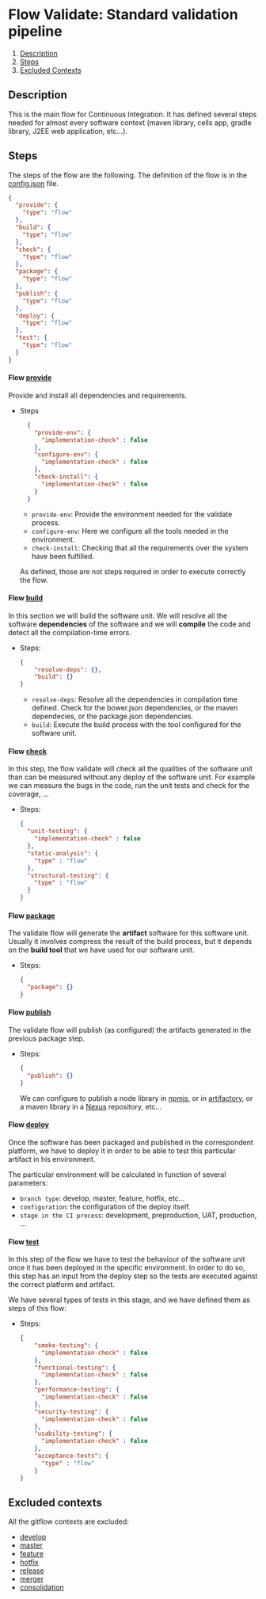 # Flow Validate: Standard validation pipeline

1. [Description](#description)
1. [Steps](#steps)
1. [Excluded Contexts](#excluded-contexts)

## <a name="description"></a>Description

This is the main flow for Continuous Integration. 
It has defined several steps needed for almost every software
context (maven library, cells app, gradle library, J2EE web application, etc...).

## <a name="steps"></a>Steps

The steps of the flow are the following. 
The definition of the flow is in the [config.json][8] file.

```json
{
  "provide": {
    "type": "flow"
  },
  "build": {
    "type": "flow"
  },
  "check": {
    "type": "flow"
  }, 
  "package": {
    "type": "flow"
  },
  "publish": {
    "type": "flow"
  },
  "deploy": {
    "type": "flow"
  },
  "test": {
    "type": "flow"
  }
}
```

#### Flow [provide][a]

Provide and install all dependencies and requirements.

* Steps

    ```json
      {
        "provide-env": {
          "implementation-check" : false
        },
        "configure-env": {
          "implementation-check" : false
        },
        "check-install": {
          "implementation-check" : false
        }
      }
    ```

    * `provide-env`: Provide the environment needed for the validate process.
    * `configure-env`: Here we configure all the tools needed in the environment.
    * `check-install`: Checking that all the requirements over the system have been fulfilled.
    
    As defined, those are not steps required in order to execute correctly the flow.

#### Flow [build][b]

In this section we will build the software unit.
We will resolve all the software **dependencies** of the 
software and we will **compile** the code and detect all the 
compilation-time errors.

* Steps:

    ```json
    {
        "resolve-deps": {},
        "build": {}
    }
    ```
    
    * `resolve-deps`: Resolve all the dependencies in compilation time defined. Check for the bower.json dependencies, or the maven dependecies, or the package.json dependencies.
    * `build`: Execute the build process with the tool configured for the software unit.

#### Flow [check][c]

In this step, the flow validate will check all the qualities of the software unit than can be measured without any deploy of the software unit.
For example we can measure the bugs in the code, run the unit tests and check for the coverage, ...

* Steps:

    ```json
    {    
      "unit-testing": {
        "implementation-check" : false
      },
      "static-analysis": {
        "type" : "flow"
      },
      "structural-testing": {
        "type" : "flow"
      }
    }


#### Flow [package][d]

The validate flow will generate the **artifact** software for this software unit. Usually it involves compress the result of the build process, but it depends on the **build tool** that we have used for our software unit.

* Steps:

    ```json
    {
      "package": {}
    }
    ```
    

#### Flow [publish][e]

The validate flow will publish (as configured) the artifacts generated in the previous package step.

* Steps:

    ```json
    {
      "publish": {}
    }
    ```
    
    We can configure to publish a node library in [npmjs][9], or in [artifactory][10], or a maven library in a [Nexus][11] repository, etc...


#### Flow [deploy][f]

Once the software has been packaged and published in the correspondent platform, we have to deploy it in order to be able to test this particular artifact in his environment.

The particular environment will be calculated in function of several parameters:

* `branch type`: develop, master, feature, hotfix, etc...
* `configuration`: the configuration of the deploy itself.
* `stage in the CI process`: development, preproduction, UAT, production, ...

#### Flow [test][g]

In this step of the flow we have to test the behaviour of the software unit once it has been deployed in the specific environment.
In order to do so, this step has an input from the deploy step so the tests
are executed against the correct platform and artifact.

We have several types of tests in this stage, and we have defined them as steps of this flow:

* Steps:

    ```json
    {
        "smoke-testing": {
          "implementation-check" : false
        },
        "functional-testing": {
          "implementation-check" : false
        },
        "performance-testing": {
          "implementation-check" : false
        },
        "security-testing": {
          "implementation-check" : false
        },
        "usability-testing": {
          "implementation-check" : false
        },
        "acceptance-tests": {
          "type" : "flow"
        }
    }


## <a name="excluded-contexts"></a>Excluded contexts

All the gitflow contexts are excluded:

* [develop][1]
* [master][2]
* [feature][3]
* [hotfix][4]
* [release][5]
* [merger][6]
* [consolidation][7]

[1]: https://github.com/cellsjs/pisco-gitflow-contexts/blob/master/contexts/develop/index.js
[2]: https://github.com/cellsjs/pisco-gitflow-contexts/blob/master/contexts/master/index.js
[3]: https://github.com/cellsjs/pisco-gitflow-contexts/blob/master/contexts/feature/index.js
[4]: https://github.com/cellsjs/pisco-gitflow-contexts/blob/master/contexts/hotfix/index.js
[5]: https://github.com/cellsjs/pisco-gitflow-contexts/blob/master/contexts/release/index.js
[6]: https://github.com/cellsjs/pisco-gitflow-contexts/blob/master/contexts/merger/index.js
[7]: https://github.com/cellsjs/pisco-gitflow-contexts/blob/master/contexts/consolidation/index.js
[8]: ./config.json
[9]: https://www.npmjs.com/
[10]: https://www.jfrog.com/open-source/
[11]: https://www.sonatype.com/nexus-repository-sonatype
[a]: ../provide/info.md
[b]: ../build/info.md
[c]: ../check/info.md
[d]: ../package/info.md
[e]: ../publish/info.md
[f]: ../deploy/info.md
[g]: ../test/info.md
